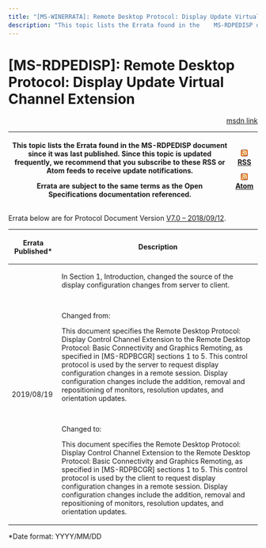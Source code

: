 ```yaml
---
title: "[MS-WINERRATA]: Remote Desktop Protocol: Display Update Virtual Channel Extension"
description: "This topic lists the Errata found in the    MS-RDPEDISP document since it was last published. Since this topic is    updated frequently, we"
---
```


# [MS-RDPEDISP]: Remote Desktop Protocol: Display Update Virtual Channel Extension

<p align="right"><a href="https://msdn.microsoft.com/en-us/library/2d17ddfe-79e8-4cd9-8b41-6ff5dcc44464">msdn link</a></p>
<p> </p>

<table>
 <thead>
  <tr>
   <th>
   <p>This topic lists the Errata found in the
   MS-RDPEDISP document since it was last published. Since this topic is
   updated frequently, we recommend that you subscribe to these RSS or Atom
   feeds to receive update notifications.</p>
   <p>Errata are subject to the same terms as the
   Open Specifications documentation referenced.</p>
   </th>
   <th>
   <p><img id="Picture 372" src="ms-winerrata_files/image002.png"><a href="http://blogs.msdn.com/b/protocol_content_errata/rss.aspx">RSS</a> </p>
   <p><img id="Picture 371" src="ms-winerrata_files/image002.png"><a href="http://blogs.msdn.com/b/protocol_content_errata/atom.aspx">Atom</a> </p>
   <p> </p>
   </th>
  </tr>
 </thead>
</table>

<p>Errata below are for Protocol Document Version <a href="https://docs.microsoft.com/en-us/openspecs/windows_protocols/ms-rdpedisp/d2954508-f487-48bc-8731-39743e0854a9">V7.0
– 2018/09/12</a>.</p>

<table>
 <thead>
  <tr>
   <th>
   <p>Errata Published*</p>
   </th>
   <th>
   <p>Description</p>
   </th>
  </tr>
 </thead>
 <tr>
  <td>
  <p>2019/08/19</p>
  </td>
  <td>
  <p>In Section 1, Introduction, changed the source of the
  display configuration changes from server to client.&#8203;&#8203;</p>
  <p>&#8203;</p>
  <p>Changed from:&#8203;</p>
  <p>This document specifies the Remote Desktop Protocol:
  Display Control Channel Extension to the Remote Desktop Protocol: Basic
  Connectivity and Graphics Remoting, as specified in [MS-RDPBCGR] sections 1
  to 5. This control protocol is used by the server to request display
  configuration changes in a remote session. Display configuration changes
  include the addition, removal and repositioning of monitors, resolution
  updates, and orientation updates.&#8203;</p>
  <p>&#8203;&#8203;</p>
  <p>Changed to:&#8203;</p>
  <p>This document specifies the Remote Desktop Protocol:
  Display Control Channel Extension to the Remote Desktop Protocol: Basic
  Connectivity and Graphics Remoting, as specified in [MS-RDPBCGR] sections 1
  to 5. This control protocol is used by the client to request display
  configuration changes in a remote session. Display configuration changes
  include the addition, removal and repositioning of monitors, resolution
  updates, and orientation updates.&#8203;</p>
  </td>
 </tr>
</table>

<p>*Date format: YYYY/MM/DD</p>


                